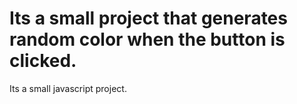 # Its a small project that generates random color when the button is clicked. 
Its a small javascript project.
